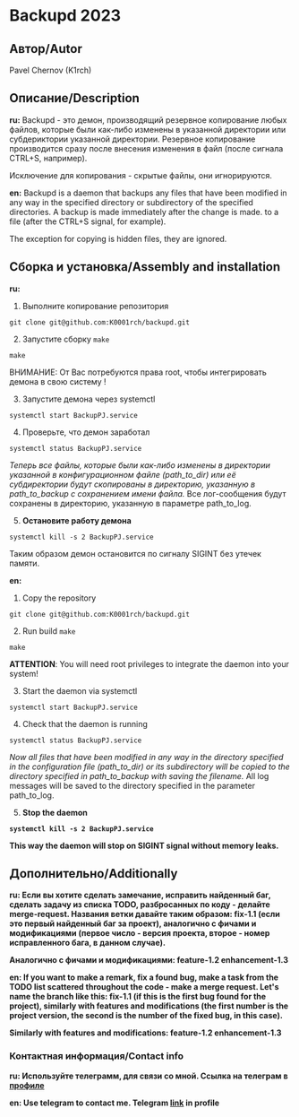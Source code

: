 # Backupd 2023

## Автор/Autor
Pavel Chernov (K1rch)

## Описание/Description
<b>ru:</b>
Backupd - это демон, производящий резервное копирование любых файлов, которые
были как-либо изменены в указанной директории или субдериктории указанной
директории. Резервное копирование производится сразу после внесения изменения
в файл (после сигнала CTRL+S, например).

Исключение для копирования - скрытые файлы, они игнорируются.

<b>en:</b>
Backupd is a daemon that backups any files that
have been modified in any way in the specified directory or subdirectory of the specified
directories. A backup is made immediately after the change is made.
to a file (after the CTRL+S signal, for example).

The exception for copying is hidden files, they are ignored.

## Сборка и установка/Assembly and installation

<b>ru:</b>
1. Выполните копирование репозитория
```
git clone git@github.com:K0001rch/backupd.git
```

2. Запустите сборку `make`
```
make
```

ВНИМАНИЕ:
От Вас потребуются права root, чтобы интегрировать демона в свою систему !

3. Запустите демона через systemctl
```
systemctl start BackupPJ.service
```

4. Проверьте, что демон заработал
```
systemctl status BackupPJ.service
```

<i>
Теперь все файлы, которые были как-либо изменены в директории
указанной в конфигурационном файле (path_to_dir) или её субдиректории
будут скопированы в директорию, указанную в path_to_backup с
сохранением имени файла. 
</i>
Все лог-сообщения будут сохранены в директорию, указанную в параметре
path_to_log.

5. <b>Остановите работу демона</b>
```
systemctl kill -s 2 BackupPJ.service
```
Таким образом демон остановится по сигналу SIGINT без утечек памяти.

<b>en:</b>
1. Copy the repository
```
git clone git@github.com:K0001rch/backupd.git
```

2. Run build `make`
```
make
```

<b>ATTENTION</b>:
You will need root privileges to integrate the daemon into your system!

3. Start the daemon via systemctl
```
systemctl start BackupPJ.service
```

4. Check that the daemon is running
```
systemctl status BackupPJ.service
```

<i>
Now all files that have been modified in any way in the directory
specified in the configuration file (path_to_dir) or its subdirectory
will be copied to the directory specified in path_to_backup with
saving the filename.
</i>
All log messages will be saved to the directory specified in the parameter
path_to_log.

5. <b>Stop the daemon<b>
```
systemctl kill -s 2 BackupPJ.service
```
This way the daemon will stop on SIGINT signal without memory leaks.

## Дополнительно/Additionally
<b>ru:</b>
Если вы хотите сделать замечание, исправить найденный баг, сделать задачу из списка TODO, разбросанных по коду -
делайте merge-request. Названия ветки давайте таким образом:
fix-1.1 (если это первый найденный баг за проект), аналогично с фичами и модификациями (первое число - версия проекта, второе - номер исправленного бага, в данном случае).

Аналогично с фичами и модификациями:
feature-1.2
enhancement-1.3

<b>en:</b>
If you want to make a remark, fix a found bug, make a task from the TODO list scattered throughout the code -
make a merge request. Let's name the branch like this:
fix-1.1 (if this is the first bug found for the project), similarly with features and modifications (the first number is the project version, the second is the number of the fixed bug, in this case).

Similarly with features and modifications:
feature-1.2
enhancement-1.3

### Контактная информация/Contact info
<b>ru</b>:
Используйте телеграмм, для связи со мной. Ссылка на телеграм в <a href="https://github.com/K0001rch/K0001rch">профиле</a>

<b>en:</b>
Use telegram to contact me. Telegram <a href="https://github.com/K0001rch/K0001rch">link</a> in profile
